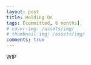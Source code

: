 ```yaml
---
layout: post
title: Holding On
tags: [committed, 6 months]
# cover-img: /assets/img/
# thumbnail-img: /assets/img/
comments: true
---
```

WIP
